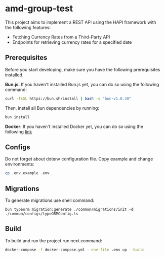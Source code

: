 # amd-group-test

This project aims to implement a REST API using the HAPI framework with the following features:
- Fetching Currency Rates from a Third-Party API
- Endpoints for retrieving currency rates for a specified date

## Prerequisites

Before you start developing, make sure you have the following prerequisites installed.

**Bun.js**: If you haven't installed Bun.js yet, you can do so using the following command:
```bash
curl -fsSL https://bun.sh/install | bash -s "bun-v1.0.30"
```
Then, install all Bun dependencies by running:
```bash
bun install
```
**Docker**: If you haven't installed Docker yet, you can do so using the following [link](https://docs.docker.com/engine/install/ubuntu/)

## Configs
Do not forget about dotenv configuration file. Copy example and change environments:
```bash
cp .env.example .env
```

## Migrations

To generate migrations use shell command:
```shell
bun typeorm migration:generate ./common/migrations/init -d ./common/configs/typeORMConfig.ts
```

## Build
To build and run the project run next command:
```bash
docker-compose -f docker-compose.yml --env-file .env up --build
```
